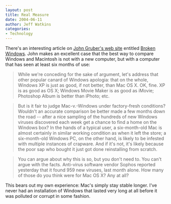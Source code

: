 ```yaml
---
layout: post
title: Real Measure
date: 2004-06-11
author: Jeff Watkins
categories:
- Technology
---
```


There's an interesting article on <a href="http://daringfireball.net">John Gruber's web site</a> entitled <a href="http://daringfireball.net/2004/06/broken_windows">Broken Windows</a>. John makes an excellent case that the best way to compare Windows and Macintosh is not with a new computer, but with a computer that has seen at least six months of use:

> While we're conceding for the sake of argument, let's
> address that other popular canard of Windows apologia:
> that on the whole, Windows XP is just as good, if not
> better, than Mac OS X. OK, fine. XP is as good as OS X;
> Windows Movie Maker is as good as iMovie; Photoshop Album
> is better than iPhoto; etc.

> But is it fair to judge Mac-v.-Windows under
> factory-fresh conditions? Wouldn't an accurate comparison
> be better made a few months down the road -- after a nice
> sampling of the hundreds of new Windows viruses
> discovered each week get a chance to find a home on the
> Windows box? In the hands of a typical user, a
> six-month-old Mac is almost certainly in similar working
> condition as when it left the store; a six-month-old
> Windows PC, on the other hand, is likely to be infested
> with multiple instances of crapware. And if it's not,
> it's likely because the poor sap who bought it just got
> done reinstalling from scratch.

> You can argue about why this is so, but you don't need
> to. You can't argue with the facts. Anti-virus software
> vendor Sophos reported yesterday that it found 959 new
> viruses, last month alone. How many of those do you think
> were for Mac OS X? Any at all?

This bears out my own experience: Mac's simply stay stable longer. I've never had an installation of Windows that lasted very long at all before it was polluted or corrupt in some fashion.